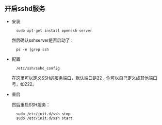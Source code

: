 ## 开启sshd服务
- 安装
	
		sudo apt-get install openssh-server
	然后确认sshserver是否启动了：

		ps -e |grep ssh
- 配置

		/etc/ssh/sshd_config
	在这里可以定义SSH的服务端口，默认端口是22，你可以自己定义成其他端口号，如222。
- 重启

	然后重启SSH服务：

		sudo /etc/init.d/ssh stop
 		sudo /etc/init.d/ssh start